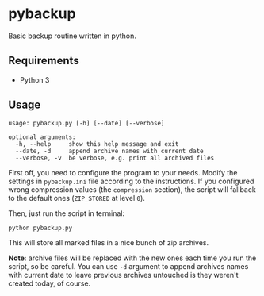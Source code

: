 # pybackup
Basic backup routine written in python.

## Requirements
- Python 3

## Usage
```
usage: pybackup.py [-h] [--date] [--verbose]

optional arguments:
  -h, --help     show this help message and exit
  --date, -d     append archive names with current date
  --verbose, -v  be verbose, e.g. print all archived files
```

First off, you need to configure the program to your needs. Modify the settings in `pybackup.ini` file according to the instructions. If you configured wrong compression values (the `compression` section), the script will fallback to the default ones (`ZIP_STORED` at level `0`).

Then, just run the script in terminal:

```
python pybackup.py
```

This will store all marked files in a nice bunch of zip archives.

__Note__: archive files will be replaced with the new ones each time you run the script, so be careful. You can use `-d` argument to append archives names with current date to leave previous archives untouched is they weren't created today, of course.
